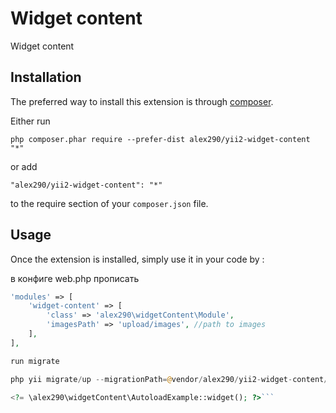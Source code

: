 Widget content
==============
Widget content

Installation
------------

The preferred way to install this extension is through [composer](http://getcomposer.org/download/).

Either run

```
php composer.phar require --prefer-dist alex290/yii2-widget-content "*"
```

or add

```
"alex290/yii2-widget-content": "*"
```

to the require section of your `composer.json` file.


Usage
-----

Once the extension is installed, simply use it in your code by  :

в конфиге web.php прописать

```php
'modules' => [
    'widget-content' => [
        'class' => 'alex290\widgetContent\Module',
        'imagesPath' => 'upload/images', //path to images
    ],
],

run migrate

php yii migrate/up --migrationPath=@vendor/alex290/yii2-widget-content/migrations

<?= \alex290\widgetContent\AutoloadExample::widget(); ?>```